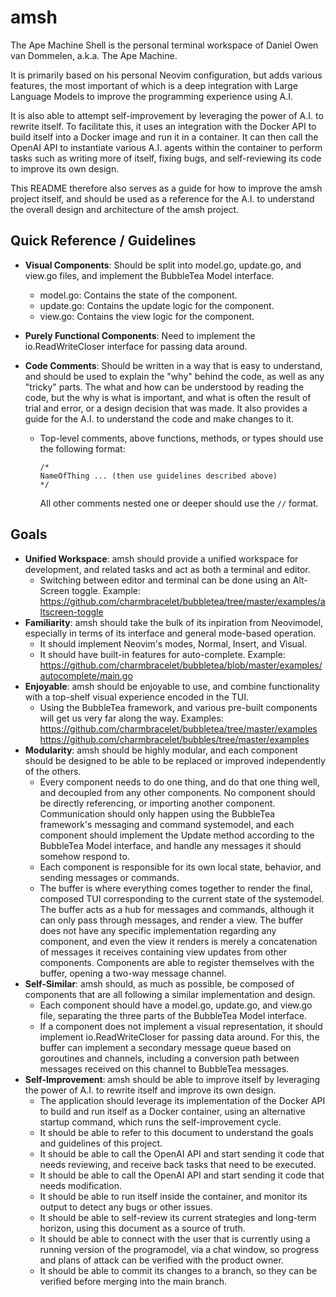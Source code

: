 # amsh

The Ape Machine Shell is the personal terminal workspace of Daniel Owen van Dommelen, a.k.a. The Ape Machine.

It is primarily based on his personal Neovim configuration, but adds various features, the most important of which 
is a deep integration with Large Language Models to improve the programming experience using A.I.

It is also able to attempt self-improvement by leveraging the power of A.I. to rewrite itself. To facilitate this, it uses
an integration with the Docker API to build itself into a Docker image and run it in a container. It can then call the
OpenAI API to instantiate various A.I. agents within the container to perform tasks such as writing more of itself,
fixing bugs, and self-reviewing its code to improve its own design.

This README therefore also serves as a guide for how to improve the amsh project itself, and should be used as a reference
for the A.I. to understand the overall design and architecture of the amsh project.

## Quick Reference / Guidelines

- **Visual Components**: Should be split into model.go, update.go, and view.go files, and implement the BubbleTea Model interface.
  - model.go: Contains the state of the component.
  - update.go: Contains the update logic for the component.
  - view.go: Contains the view logic for the component.

- **Purely Functional Components**: Need to implement the io.ReadWriteCloser interface for passing data around.

- **Code Comments**: Should be written in a way that is easy to understand, and should be used to explain the "why" behind the code, as well as any
  "tricky" parts. The what and how can be understood by reading the code, but the why is what is important, and what is often the result of trial
  and error, or a design decision that was made. It also provides a guide for the A.I. to understand the code and make changes to it.
  - Top-level comments, above functions, methods, or types should use the following format:
    ```
    /*
    NameOfThing ... (then use guidelines described above)
    */
    ```
    All other comments nested one or deeper should use the `//` format.

## Goals

- **Unified Workspace**: amsh should provide a unified workspace for development, and related tasks and act as both a terminal and editor.
  - Switching between editor and terminal can be done using an Alt-Screen toggle.
    Example: https://github.com/charmbracelet/bubbletea/tree/master/examples/altscreen-toggle
- **Familiarity**: amsh should take the bulk of its inpiration from Neovimodel, especially in terms of its interface and general mode-based operation.
  - It should implement Neovim's modes, Normal, Insert, and Visual.
  - It should have built-in features for auto-complete.
    Example: https://github.com/charmbracelet/bubbletea/blob/master/examples/autocomplete/main.go
- **Enjoyable**: amsh should be enjoyable to use, and combine functionality with a top-shelf visual experience encoded in the TUI.
  - Using the BubbleTea framework, and various pre-built components will get us very far along the way.
    Examples:
      https://github.com/charmbracelet/bubbletea/tree/master/examples
      https://github.com/charmbracelet/bubbles/tree/master/examples
- **Modularity**: amsh should be highly modular, and each component should be designed to be able to be replaced or improved independently of the others.
  - Every component needs to do one thing, and do that one thing well, and decoupled from any other components. No component should be directly referencing,
    or importing another component. Communication should only happen using the BubbleTea framework's messaging and command systemodel, and each component should
    implement the Update method according to the BubbleTea Model interface, and handle any messages it should somehow respond to.
  - Each component is responsible for its own local state, behavior, and sending messages or commands.
  - The buffer is where everything comes together to render the final, composed TUI corresponding to the current state of the systemodel. The buffer acts as a
    hub for messages and commands, although it can only pass through messages, and render a view. The buffer does not have any specific implementation regarding
    any component, and even the view it renders is merely a concatenation of messages it receives containing view updates from other components. Components
    are able to register themselves with the buffer, opening a two-way message channel.
- **Self-Similar**: amsh should, as much as possible, be composed of components that are all following a similar implementation and design.
  - Each component should have a model.go, update.go, and view.go file, separating the three parts of the BubbleTea Model interface.
  - If a component does not implement a visual representation, it should implement io.ReadWriteCloser for passing data around. For this, the buffer can implement
    a secondary message queue based on goroutines and channels, including a conversion path between messages received on this channel to BubbleTea messages.
- **Self-Improvement**: amsh should be able to improve itself by leveraging the power of A.I. to rewrite itself and improve its own design.
  - The application should leverage its implementation of the Docker API to build and run itself as a Docker container, using an alternative startup command,
    which runs the self-improvement cycle.
  - It should be able to refer to this document to understand the goals and guidelines of this project.
  - It should be able to call the OpenAI API and start sending it code that needs reviewing, and receive back tasks that need to be executed.
  - It should be able to call the OpenAI API and start sending it code that needs modification.
  - It should be able to run itself inside the container, and monitor its output to detect any bugs or other issues.
  - It should be able to self-review its current strategies and long-term horizon, using this document as a source of truth.
  - It should be able to connect with the user that is currently using a running version of the programodel, via a chat window, so progress and plans of attack
    can be verified with the product owner.
  - It should be able to commit its changes to a branch, so they can be verified before merging into the main branch.